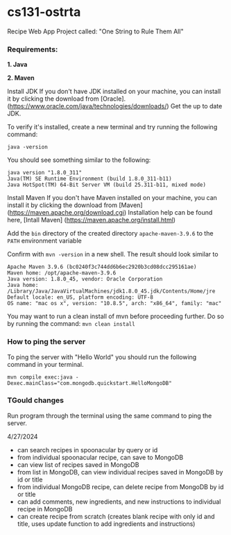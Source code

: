 # cs131-ostrta
Recipe Web App Project called:  "One String to Rule Them All"

### **Requirements:**
   **1. Java**
   
   **2. Maven**
    
Install JDK
If you don't have JDK installed on your machine, you can install it by clicking the download from [Oracle]. (https://www.oracle.com/java/technologies/downloads/) Get the up to date JDK.

To verify it's installed, create a new terminal and try running the following command:

    java -version

You should see something similar to the following:

    java version "1.8.0_311"
    Java(TM) SE Runtime Environment (build 1.8.0_311-b11)
    Java HotSpot(TM) 64-Bit Server VM (build 25.311-b11, mixed mode)

Install Maven
If you don't have Maven installed on your machine, you can install it by clicking the download from [Maven] (https://maven.apache.org/download.cgi)
Installation help can be found here, [Intall Maven] (https://maven.apache.org/install.html)

Add the ```bin``` directory of the created directory ```apache-maven-3.9.6``` to the ```PATH``` environment variable

Confirm with ```mvn -version``` in a new shell. The result should look similar to

    Apache Maven 3.9.6 (bc0240f3c744dd6b6ec2920b3cd08dcc295161ae)
    Maven home: /opt/apache-maven-3.9.6
    Java version: 1.8.0_45, vendor: Oracle Corporation
    Java home: /Library/Java/JavaVirtualMachines/jdk1.8.0_45.jdk/Contents/Home/jre
    Default locale: en_US, platform encoding: UTF-8
    OS name: "mac os x", version: "10.8.5", arch: "x86_64", family: "mac"


You may want to run a clean install of mvn before proceeding further. Do so by running the command:
    ```mvn clean install```

### How to ping the server
To ping the server with "Hello World" you should run the following command in your terminal.

```mvn compile exec:java -Dexec.mainClass="com.mongodb.quickstart.HelloMongoDB"``` 


### TGould changes
Run program through the terminal using the same command to ping the server.  

4/27/2024 
- can search recipes in spoonacular by query or id
- from individual spoonacular recipe, can save to MongoDB
- can view list of recipes saved in MongoDB
- from list in MongoDB, can view individual recipes saved in MongoDB by id or title
- from individual MongoDB recipe, can delete recipe from MongoDB by id or title
- can add comments, new ingredients, and new instructions to individual recipe in MongoDB
- can create recipe from scratch (creates blank recipe with only id and title, uses update function to add ingredients and instructions)

